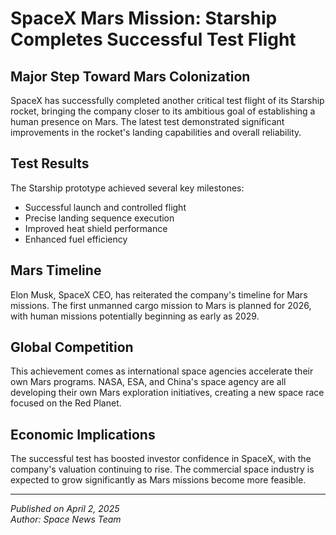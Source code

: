 # SpaceX Mars Mission: Starship Completes Successful Test Flight

## Major Step Toward Mars Colonization

SpaceX has successfully completed another critical test flight of its Starship rocket, bringing the company closer to its ambitious goal of establishing a human presence on Mars. The latest test demonstrated significant improvements in the rocket's landing capabilities and overall reliability.

## Test Results

The Starship prototype achieved several key milestones:

- Successful launch and controlled flight
- Precise landing sequence execution
- Improved heat shield performance
- Enhanced fuel efficiency

## Mars Timeline

Elon Musk, SpaceX CEO, has reiterated the company's timeline for Mars missions. The first unmanned cargo mission to Mars is planned for 2026, with human missions potentially beginning as early as 2029.

## Global Competition

This achievement comes as international space agencies accelerate their own Mars programs. NASA, ESA, and China's space agency are all developing their own Mars exploration initiatives, creating a new space race focused on the Red Planet.

## Economic Implications

The successful test has boosted investor confidence in SpaceX, with the company's valuation continuing to rise. The commercial space industry is expected to grow significantly as Mars missions become more feasible.

---

_Published on April 2, 2025_  
_Author: Space News Team_
